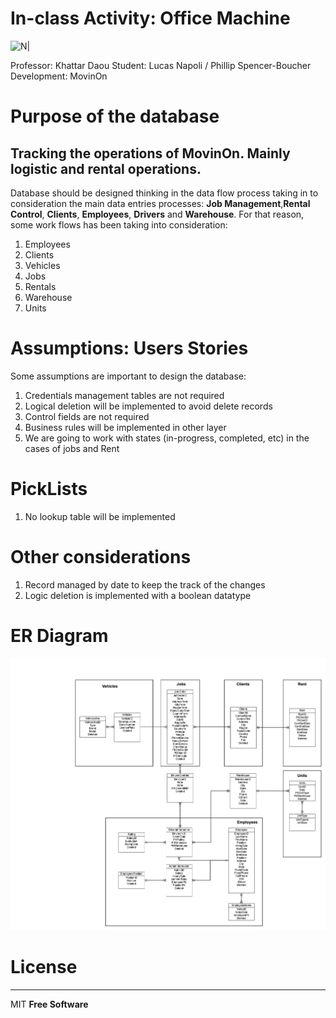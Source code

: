# In-class Activity: Office Machine

![N|](https://www.mcgill.ca/research-jobs/sites/all/themes/moriarty/images/logo-red.svg)


Professor: Khattar Daou
Student: Lucas Napoli / Phillip Spencer-Boucher
Development: MovinOn

# Purpose of the database
## Tracking the operations of MovinOn. Mainly logistic and rental operations. 

Database should be designed thinking in the data flow process taking in to consideration the main data entries processes: **Job Management**,**Rental Control**, **Clients**, **Employees**, **Drivers**  and **Warehouse**. For that reason, some work flows has been taking into consideration:
1. Employees
2. Clients 
3. Vehicles 
4. Jobs
5. Rentals
6. Warehouse
7. Units


# Assumptions: Users Stories 

Some assumptions are important to design the database:
1. Credentials management tables are not required
2. Logical deletion will be implemented to avoid delete records
3. Control fields are not required
4. Business rules will be implemented in other layer
5. We are going to work with states (in-progress, completed, etc) in the cases of jobs and Rent


# PickLists

1. No lookup table will be implemented


# Other considerations
1. Record managed by date to keep the track of the changes
2. Logic deletion is implemented with a boolean datatype


# ER Diagram

![N|](Pics/MovingOn.jpg)


# License
----

MIT
**Free Software**
